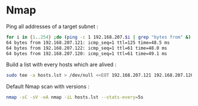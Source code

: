# Nmap

Ping all addresses of a target subnet :&#x20;

```bash
for i in {1..254} ;do (ping -c 1 192.168.207.$i | grep "bytes from" &) ;done 
64 bytes from 192.168.207.121: icmp_seq=1 ttl=125 time=48.5 ms 
64 bytes from 192.168.207.122: icmp_seq=1 ttl=61 time=48.0 ms 
64 bytes from 192.168.207.120: icmp_seq=1 ttl=61 time=49.1 ms
```

Build a list with every hosts which are alived :

```bash
sudo tee -a hosts.lst > /dev/null <<EOT 192.168.207.121 192.168.207.120 192.168.207.122 EOT
```

Default Nmap scan with versions :

```bash
nmap -sC -sV -oA nmap -iL hosts.lst --stats-every=5s
```

